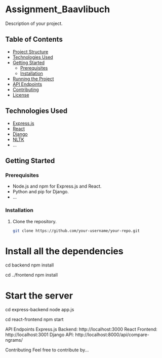 # Assignment_Baavlibuch

Description of your project.

## Table of Contents

- [Project Structure](#project-structure)
- [Technologies Used](#technologies-used)
- [Getting Started](#getting-started)
  - [Prerequisites](#prerequisites)
  - [Installation](#installation)
- [Running the Project](#running-the-project)
- [API Endpoints](#api-endpoints)
- [Contributing](#contributing)
- [License](#license)


## Technologies Used

- [Express.js](https://expressjs.com/)
- [React](https://reactjs.org/)
- [Django](https://www.djangoproject.com/)
- [NLTK](https://www.nltk.org/)
- ...

## Getting Started

### Prerequisites

- Node.js and npm for Express.js and React.
- Python and pip for Django.
- ...

### Installation

1. Clone the repository.

   ```bash
   git clone https://github.com/your-username/your-repo.git

# Install all the dependencies 
cd backend
npm install

cd ../frontend
npm install

# Start the server
cd express-backend
node app.js

cd react-frontend
npm start

API Endpoints
Express.js Backend: http://localhost:3000
React Frontend: http://localhost:3001
Django API: http://localhost:8000/api/compare-ngrams/

Contributing
Feel free to contribute by...









